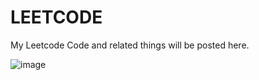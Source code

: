 # LEETCODE

My Leetcode Code and related things will be posted here.

![image](https://github.com/Nibaron/LEETCODE/assets/36547410/f97fd787-2678-4b0e-a2c8-bb96b510bac7)

